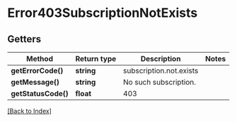 # Error403SubscriptionNotExists

## Getters

Method | Return type | Description | Notes
------------ | ------------- | ------------- | -------------
**getErrorCode()** | **string** | subscription.not.exists |
**getMessage()** | **string** | No such subscription. |
**getStatusCode()** | **float** | 403 |

[[Back to Index]](../index.md)

